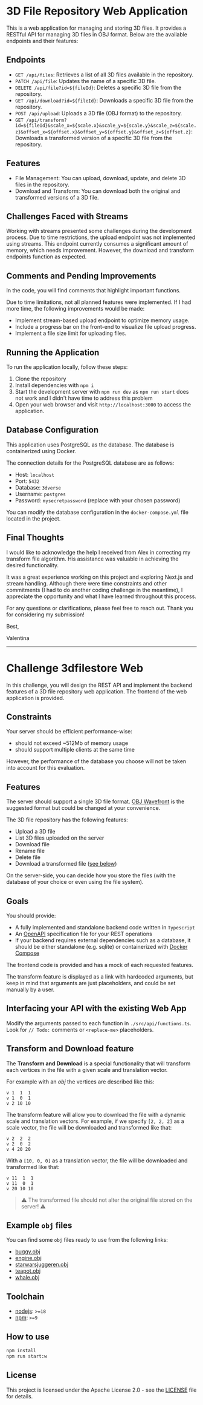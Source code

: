 # 3D File Repository Web Application

This is a web application for managing and storing 3D files. It provides a RESTful API for managing 3D files in OBJ format. Below are the available endpoints and their features:

## Endpoints

- `GET /api/files`: Retrieves a list of all 3D files available in the repository.
- `PATCH /api/file`: Updates the name of a specific 3D file.
- `DELETE /api/file?id=${fileId}`: Deletes a specific 3D file from the repository.
- `GET /api/download?id=${fileId}`: Downloads a specific 3D file from the repository.
- `POST /api/upload`: Uploads a 3D file (OBJ format) to the repository.
- `GET /api/transform?id=${fileId}&scale_x=${scale.x}&scale_y=${scale.y}&scale_z=${scale.z}&offset_x=${offset.x}&offset_y=${offset.y}&offset_z=${offset.z}`: Downloads a transformed version of a specific 3D file from the repository.

## Features

- File Management: You can upload, download, update, and delete 3D files in the repository.
- Download and Transform: You can download both the original and transformed versions of a 3D file.

## Challenges Faced with Streams

Working with streams presented some challenges during the development process. Due to time restrictions, the upload endpoint was not implemented using streams. This endpoint currently consumes a significant amount of memory, which needs improvement. However, the download and transform endpoints function as expected.

## Comments and Pending Improvements

In the code, you will find comments that highlight important functions. 

Due to time limitations, not all planned features were implemented. If I had more time, the following improvements would be made:

- Implement stream-based upload endpoint to optimize memory usage.
- Include a progress bar on the front-end to visualize file upload progress.
- Implement a file size limit for uploading files.

## Running the Application

To run the application locally, follow these steps:

1. Clone the repository
2. Install dependencies with `npm i`
3. Start the development server with `npm run dev` as `npm run start` does not work and I didn't have time to address this problem
4. Open your web browser and visit `http://localhost:3000` to access the application.

## Database Configuration

This application uses PostgreSQL as the database. The database is containerized using Docker. 

The connection details for the PostgreSQL database are as follows:

- Host: `localhost`
- Port: `5432`
- Database: `3dverse`
- Username: `postgres`
- Password: `mysecretpassword` (replace with your chosen password)

You can modify the database configuration in the `docker-compose.yml` file located in the project.

## Final Thoughts

I would like to acknowledge the help I received from Alex in correcting my transform file algorithm. His assistance was valuable in achieving the desired functionality.

It was a great experience working on this project and exploring Next.js and stream handling. Although there were time constraints and other commitments (I had to do another coding challenge in the meantime), I appreciate the opportunity and what I have learned throughout this process.

For any questions or clarifications, please feel free to reach out.
Thank you for considering my submission!

Best,

Valentina

_______________________________________

# Challenge 3dfilestore Web

In this challenge, you will design the REST API and implement the backend features of a 3D file repository web application. The frontend of the web application is provided.

## Constraints

Your server should be efficient performance-wise:

- should not exceed ~512Mb of memory usage
- should support multiple clients at the same time

However, the performance of the database you choose will not be taken into account for this evaluation.

## Features

The server should support a single 3D file format. [OBJ Wavefront](https://en.wikipedia.org/wiki/Wavefront_.obj_file) is the suggested format but could be changed at your convenience.

The 3D file repository has the following features:

- Upload a 3D file
- List 3D files uploaded on the server
- Download file
- Rename file
- Delete file
- Download a transformed file ([see below](#Transform-and-Download-feature))

On the server-side, you can decide how you store the files (with the database of your choice or even using the file system).

## Goals

You should provide:

- A fully implemented and standalone backend code written in `Typescript`
- An [OpenAPI](https://www.openapis.org) specification file for your REST operations
- If your backend requires external dependencies such as a database, it should be either standalone (e.g. sqlite) or containerized with [Docker Compose](https://docs.docker.com/compose)

The frontend code is provided and has a mock of each requested features.

The transform feature is displayed as a link with hardcoded arguments, but keep in mind that arguments are just placeholders, and could be set manually by a user.

## Interfacing your API with the existing Web App

Modify the arguments passed to each function in `./src/api/functions.ts`.
Look for `// Todo:` comments or `<replace-me>` placeholders.

## Transform and Download feature

The **Transform and Download** is a special functionality that will transform each vertices in the file with a given scale and translation vector.

For example with an _obj_ the vertices are described like this:

```obj
v 1  1  1
v 1  0  1
v 2 10 10
```

The transform feature will allow you to download the file with a dynamic scale and translation vectors.
For example, if we specify `[2, 2, 2]` as a scale vector, the file will be downloaded and transformed like that:

```obj
v 2  2  2
v 2  0  2
v 4 20 20
```

With a `[10, 0, 0]` as a translation vector, the file will be downloaded and transformed like that:

```obj
v 11  1  1
v 11  0  1
v 20 10 10
```

> ⚠️ The transformed file should not alter the original file stored on the server! ⚠️

## Example `obj` files

You can find some `obj` files ready to use from the following links:

- [buggy.obj](https://storage.googleapis.com/corp-dev-challenge-3dfilestore-assets/buggy.obj)
- [engine.obj](https://storage.googleapis.com/corp-dev-challenge-3dfilestore-assets/engine.obj)
- [starwarsjuggeren.obj](https://storage.googleapis.com/corp-dev-challenge-3dfilestore-assets/starwarsjuggeren.obj)
- [teapot.obj](https://storage.googleapis.com/corp-dev-challenge-3dfilestore-assets/teapot.obj)
- [whale.obj](https://storage.googleapis.com/corp-dev-challenge-3dfilestore-assets/whale.obj)

## Toolchain

- [nodejs](https://nodejs.org): `>=18`
- [npm](https://www.npmjs.com): `>=9`

## How to use

```sh
npm install
npm run start:w
```

## License

This project is licensed under the Apache License 2.0 - see the [LICENSE](https://github.com/3dverse/challenge-3dfilestore-web/blob/main/LICENSE) file for details.
